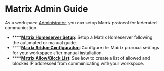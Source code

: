 # Matrix Admin Guide

As a workspace [Administrator](../../../../), you can setup Matrix protocol for federated communication.

* ****[**Matrix Homeserver Setup**](matrix-homeserver-setup/): Setup a Matrix Homeserver following the automated or manual guide.
* ****[**Matrix Bridge Configuration**](matrixbridge-configuration.md): Configure the Matrix prorocol settings for your workspace after manual installation.
* ****[**Matrix Allow/Block List**](matrix-homeserver-setup/matrix-allow-block-list.md): See how to create a list of allowed and blocked IP addressed from communicating with your workspace.
